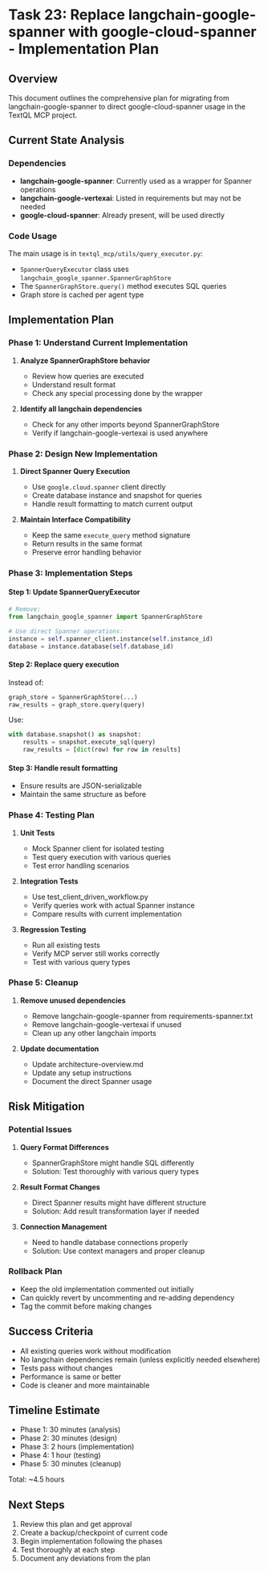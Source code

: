 # Task 23: Replace langchain-google-spanner with google-cloud-spanner - Implementation Plan

## Overview
This document outlines the comprehensive plan for migrating from langchain-google-spanner to direct google-cloud-spanner usage in the TextQL MCP project.

## Current State Analysis

### Dependencies
- **langchain-google-spanner**: Currently used as a wrapper for Spanner operations
- **langchain-google-vertexai**: Listed in requirements but may not be needed
- **google-cloud-spanner**: Already present, will be used directly

### Code Usage
The main usage is in `textql_mcp/utils/query_executor.py`:
- `SpannerQueryExecutor` class uses `langchain_google_spanner.SpannerGraphStore`
- The `SpannerGraphStore.query()` method executes SQL queries
- Graph store is cached per agent type

## Implementation Plan

### Phase 1: Understand Current Implementation
1. **Analyze SpannerGraphStore behavior**
   - Review how queries are executed
   - Understand result format
   - Check any special processing done by the wrapper

2. **Identify all langchain dependencies**
   - Check for any other imports beyond SpannerGraphStore
   - Verify if langchain-google-vertexai is used anywhere

### Phase 2: Design New Implementation
1. **Direct Spanner Query Execution**
   - Use `google.cloud.spanner` client directly
   - Create database instance and snapshot for queries
   - Handle result formatting to match current output

2. **Maintain Interface Compatibility**
   - Keep the same `execute_query` method signature
   - Return results in the same format
   - Preserve error handling behavior

### Phase 3: Implementation Steps

#### Step 1: Update SpannerQueryExecutor
```python
# Remove:
from langchain_google_spanner import SpannerGraphStore

# Use direct Spanner operations:
instance = self.spanner_client.instance(self.instance_id)
database = instance.database(self.database_id)
```

#### Step 2: Replace query execution
Instead of:
```python
graph_store = SpannerGraphStore(...)
raw_results = graph_store.query(query)
```

Use:
```python
with database.snapshot() as snapshot:
    results = snapshot.execute_sql(query)
    raw_results = [dict(row) for row in results]
```

#### Step 3: Handle result formatting
- Ensure results are JSON-serializable
- Maintain the same structure as before

### Phase 4: Testing Plan
1. **Unit Tests**
   - Mock Spanner client for isolated testing
   - Test query execution with various queries
   - Test error handling scenarios

2. **Integration Tests**
   - Use test_client_driven_workflow.py
   - Verify queries work with actual Spanner instance
   - Compare results with current implementation

3. **Regression Testing**
   - Run all existing tests
   - Verify MCP server still works correctly
   - Test with various query types

### Phase 5: Cleanup
1. **Remove unused dependencies**
   - Remove langchain-google-spanner from requirements-spanner.txt
   - Remove langchain-google-vertexai if unused
   - Clean up any other langchain imports

2. **Update documentation**
   - Update architecture-overview.md
   - Update any setup instructions
   - Document the direct Spanner usage

## Risk Mitigation

### Potential Issues
1. **Query Format Differences**
   - SpannerGraphStore might handle SQL differently
   - Solution: Test thoroughly with various query types

2. **Result Format Changes**
   - Direct Spanner results might have different structure
   - Solution: Add result transformation layer if needed

3. **Connection Management**
   - Need to handle database connections properly
   - Solution: Use context managers and proper cleanup

### Rollback Plan
- Keep the old implementation commented out initially
- Can quickly revert by uncommenting and re-adding dependency
- Tag the commit before making changes

## Success Criteria
- All existing queries work without modification
- No langchain dependencies remain (unless explicitly needed elsewhere)
- Tests pass without changes
- Performance is same or better
- Code is cleaner and more maintainable

## Timeline Estimate
- Phase 1: 30 minutes (analysis)
- Phase 2: 30 minutes (design)
- Phase 3: 2 hours (implementation)
- Phase 4: 1 hour (testing)
- Phase 5: 30 minutes (cleanup)

Total: ~4.5 hours

## Next Steps
1. Review this plan and get approval
2. Create a backup/checkpoint of current code
3. Begin implementation following the phases
4. Test thoroughly at each step
5. Document any deviations from the plan
